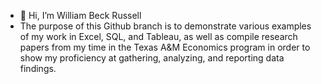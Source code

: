 - 👋 Hi, I’m William Beck Russell
- The purpose of this Github branch is to demonstrate various examples of my work in Excel, SQL, and Tableau, as well as compile research papers from my time in the Texas A&M Economics program in order to show my proficiency at gathering, analyzing, and reporting data findings.

<!---
william-beck-r/william-beck-r is a ✨ special ✨ repository because its `README.md` (this file) appears on your GitHub profile.
You can click the Preview link to take a look at your changes.
--->
